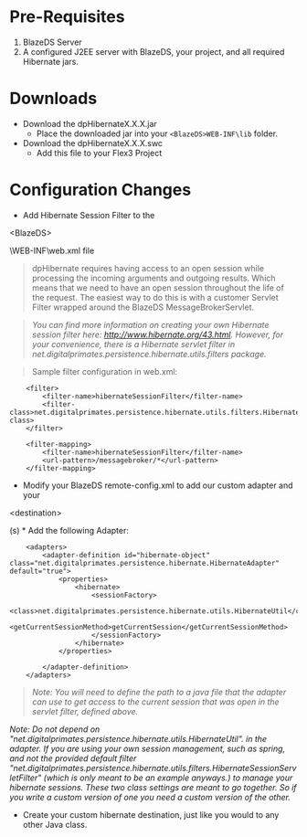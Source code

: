 # Pre-Requisites #
  1. BlazeDS Server
  1. A configured J2EE server with BlazeDS, your project, and all required Hibernate jars.


# Downloads #

  * Download the dpHibernateX.X.X.jar
    * Place the downloaded jar into your  `<BlazeDS>WEB-INF\lib`  folder.
  * Download the dpHibernateX.X.X.swc
    * Add this file to your Flex3 Project

# Configuration Changes #

  * Add Hibernate Session Filter to the 

&lt;BlazeDS&gt;

\WEB-INF\web.xml file

> dpHibernate requires having access to an open session while processing the incoming arguments and outgoing results. Which means that we need to have an open session throughout the life of the request. The easiest way to do this is with a customer Servlet Filter wrapped around the BlazeDS MessageBrokerServlet.

> _You can find more information on creating your own Hibernate session filter here: http://www.hibernate.org/43.html. However, for your convenience, there is a Hibernate servlet filter in net.digitalprimates.persistence.hibernate.utils.filters package._

> Sample filter configuration in web.xml:
```
    <filter>
        <filter-name>hibernateSessionFilter</filter-name>
        <filter-class>net.digitalprimates.persistence.hibernate.utils.filters.HibernateSessionServletFilter</filter-class>
    </filter>

    <filter-mapping>
        <filter-name>hibernateSessionFilter</filter-name>
        <url-pattern>/messagebroker/*</url-pattern>
    </filter-mapping>
```


  * Modify your BlazeDS remote-config.xml to add our custom adapter and your 

&lt;destination&gt;

(s)
    * Add the following Adapter:
```
    <adapters>
        <adapter-definition id="hibernate-object" class="net.digitalprimates.persistence.hibernate.HibernateAdapter" default="true">
        	<properties>
        		<hibernate>
	        		<sessionFactory>
	        			<class>net.digitalprimates.persistence.hibernate.utils.HibernateUtil</class>
	        			<getCurrentSessionMethod>getCurrentSession</getCurrentSessionMethod>        			
	        		</sessionFactory>
        		</hibernate>
        	</properties>
         
        </adapter-definition>
    </adapters>
```

> _Note: You will need to define the path to a java file that the adapter can use to get access to the current session that was open in the servlet filter, defined above._

_Note:  Do not depend on "net.digitalprimates.persistence.hibernate.utils.HibernateUtil". in the adapter. If you are using your own session management, such as spring, and not the provided default filter "net.digitalprimates.persistence.hibernate.utils.filters.HibernateSessionServletFilter" (which is only meant to be an example anyways.) to manage your hibernate sessions. These two class settings are meant to go together. So if you write a custom version of one you need a custom version of the other._

  * Create your custom hibernate destination, just like you would to any other Java class.